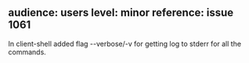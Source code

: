 audience: users
level: minor
reference: issue 1061
---
In client-shell added flag --verbose/-v for getting log to stderr for all the commands.
